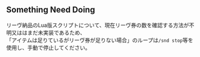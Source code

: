 ## Something Need Doing<br/>
リーヴ納品のLua版スクリプトについて、現在リーヴ券の数を確認する方法が不明又ははまだ未実装であるため、<br/>
「アイテムは足りているがリーヴ券が足りない場合」のループは`/snd stop`等を使用し、手動で停止してください。
